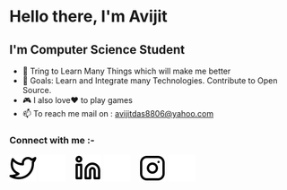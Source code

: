 # Hello there, I'm Avijit

## I'm Computer Science Student
- 🌱 Tring to Learn Many Things which will make me better  
- 🥅 Goals: Learn and Integrate many Technologies. Contribute to Open Source.
- 🎮 I also love❤️ to play games
- 📫 To reach me mail on : avijitdas8806@yahoo.com

### Connect with me :-

[![Twitter](./img/twitter-light.svg)](https://twitter.com/AvijitD22#gh-light-mode-only)
[![Twitter](./img/twitter-dark.svg)](https://twitter.com/AvijitD22#gh-dark-mode-only)
&nbsp;&nbsp;
[![LinkedIN](./img/linkedin-light.svg)](https://www.linkedin.com/in/das-avijit/#gh-light-mode-only)
[![LinkedIN](./img/linkedin-dark.svg)](https://www.linkedin.com/in/das-avijit/#gh-dark-mode-only)
&nbsp;&nbsp;
[![Instagram](./img/instagram-light.svg)](https://www.instagram.com/AvijitD22/#gh-light-mode-only)
[![Instagram](./img/instagram-dark.svg)](https://www.instagram.com/AvijitD22/#gh-dark-mode-only)